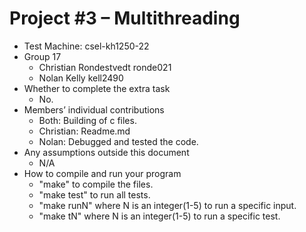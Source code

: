 # Project #3 – Multithreading
* Test Machine: csel-kh1250-22
*  Group 17
    - Christian Rondestvedt ronde021
    - Nolan Kelly kell2490
* Whether to complete the extra task
    - No.
* Members’ individual contributions
    - Both: Building of c files. 
    - Christian: Readme.md
    - Nolan: Debugged and tested the code. 
* Any assumptions outside this document
    - N/A
* How to compile and run your program
    - "make" to compile the files. 
    - "make test" to run all tests.  
    - "make runN" where N is an integer(1-5) to run a specific input. 
    - "make tN" where N is an integer(1-5) to run a specific test. 

